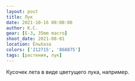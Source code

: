 ```yaml
---
layout: post
title: Лук
date: 2021-10-16 00:00:00
author: К.С.
gear: [E-3, 35mm macro]
shoot_date: 2021-08-01
location: Ёльбаза
colors: ['212715', '868875']
tags: [растения, лук]
---
```

Кусочек лета в виде цветущего лука, например.
